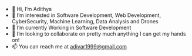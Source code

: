 - 👋 Hi, I’m Adithya
- 👀 I’m interested in Software Development, Web Development, CyberSecurity, Machine Learning, Data Analysis and Drones
- 🌱 I’m currently Working in Software Development
- 💞️ I’m looking to collaborate on pretty much anything I can get my hands on!
- 📫 You can reach me at adivar1999@gmail.com

<!---
adivar99/adivar99 is a ✨ special ✨ repository because its `README.md` (this file) appears on your GitHub profile.
You can click the Preview link to take a look at your changes.
--->
